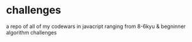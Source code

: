 # challenges
a repo of all of my codewars in javacript ranging from 8-6kyu & 
begninner algorithm challenges

